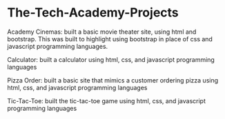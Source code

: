 # The-Tech-Academy-Projects

Academy Cinemas: built a basic movie theater site, using html and bootstrap. This was built to highlight using bootstrap in place of css and javascript programming languages.



Calculator: built a calculator using html, css, and javascript programming languages



Pizza Order: built a basic site that mimics a customer ordering pizza using html, css, and javascript programming languages



Tic-Tac-Toe: built the tic-tac-toe game using html, css, and javascript programming languages

